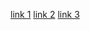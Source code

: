 [link 1](https://asciinema.org/a/380331)
[link 2](https://asciinema.org/a/380119)
[link 3](https://asciinema.org/a/377990)
